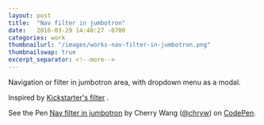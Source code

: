 ```yaml
---
layout: post
title:  "Nav filter in jumbotron"
date:   2016-03-29 14:48:27 -0700
categories: work
thumbnailurl: "/images/works-nav-filter-in-jumbotron.png"
thumbnailswap: true
excerpt_separator: <!--more-->
---
```


Navigation or filter in jumbotron area, with dropdown menu as a modal.


<!--more-->
Inspired by [Kickstarter's filter](https://www.kickstarter.com/discover/categories/technology?ref=discover_index) .

<p data-height="600" data-theme-id="light" data-slug-hash="mPZmbR" data-default-tab="result" data-user="chryw" data-embed-version="2" class="codepen">See the Pen <a href="https://codepen.io/chryw/pen/mPZmbR/">Nav filter in jumbotron</a> by Cherry Wang (<a href="http://codepen.io/chryw">@chryw</a>) on <a href="http://codepen.io">CodePen</a>.</p>
<script async src="//assets.codepen.io/assets/embed/ei.js"></script>
